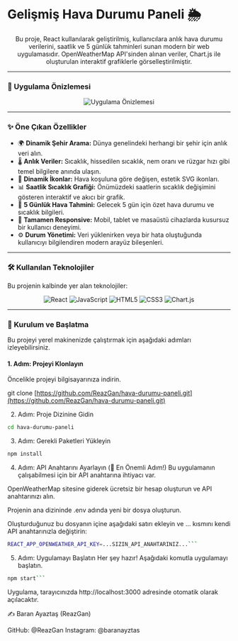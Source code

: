 # Gelişmiş Hava Durumu Paneli 🌦️

<div align="center">
Bu proje, React kullanılarak geliştirilmiş, kullanıcılara anlık hava durumu verilerini, saatlik ve 5 günlük tahminleri sunan modern bir web uygulamasıdır. OpenWeatherMap API'sinden alınan veriler, Chart.js ile oluşturulan interaktif grafiklerle görselleştirilmiştir.
</div>

---

### 📸 Uygulama Önizlemesi

<div align="center">

![Uygulama Önizlemesi](https://i.imgur.com/y9uypo3.png)


</div>

---

### ✨ Öne Çıkan Özellikler

-   🌍 **Dinamik Şehir Arama:** Dünya genelindeki herhangi bir şehir için anlık veri alın.
-   🌡️ **Anlık Veriler:** Sıcaklık, hissedilen sıcaklık, nem oranı ve rüzgar hızı gibi temel bilgilere anında ulaşın.
-   🎨 **Dinamik İkonlar:** Hava koşuluna göre değişen, estetik SVG ikonları.
-   📊 **Saatlik Sıcaklık Grafiği:** Önümüzdeki saatlerin sıcaklık değişimini gösteren interaktif ve akıcı bir grafik.
-   📅 **5 Günlük Hava Tahmini:** Gelecek 5 gün için özet hava durumu ve sıcaklık bilgileri.
-   📱 **Tamamen Responsive:** Mobil, tablet ve masaüstü cihazlarda kusursuz bir kullanıcı deneyimi.
-   ⚙️ **Durum Yönetimi:** Veri yüklenirken veya bir hata oluştuğunda kullanıcıyı bilgilendiren modern arayüz bileşenleri.

---

### 🛠️ Kullanılan Teknolojiler

Bu projenin kalbinde yer alan teknolojiler:

<p align="center">
  <img src="https://img.shields.io/badge/React-20232A?style=for-the-badge&logo=react&logoColor=61DAFB" alt="React">
  <img src="https://img.shields.io/badge/JavaScript-F7DF1E?style=for-the-badge&logo=javascript&logoColor=black" alt="JavaScript">
  <img src="https://img.shields.io/badge/HTML5-E34F26?style=for-the-badge&logo=html5&logoColor=white" alt="HTML5">
  <img src="https://img.shields.io/badge/CSS3-1572B6?style=for-the-badge&logo=css3&logoColor=white" alt="CSS3">
  <img src="https://img.shields.io/badge/Chart.js-FF6384?style=for-the-badge&logo=chartdotjs&logoColor=white" alt="Chart.js">
</p>

---

### 🚀 Kurulum ve Başlatma

Bu projeyi yerel makinenizde çalıştırmak için aşağıdaki adımları izleyebilirsiniz.

#### 1. Adım: Projeyi Klonlayın

Öncelikle projeyi bilgisayarınıza indirin.

git clone [https://github.com/ReazGan/hava-durumu-paneli.git](https://github.com/ReazGan/hava-durumu-paneli.git)


2. Adım: Proje Dizinine Gidin
```bash
cd hava-durumu-paneli
```
3. Adım: Gerekli Paketleri Yükleyin
```bash
npm install
```

4. Adım: API Anahtarını Ayarlayın (🔑 En Önemli Adım!)
Bu uygulamanın çalışabilmesi için bir API anahtarına ihtiyacı var.

OpenWeatherMap sitesine giderek ücretsiz bir hesap oluşturun ve API anahtarınızı alın.

Projenin ana dizininde .env adında yeni bir dosya oluşturun.

Oluşturduğunuz bu dosyanın içine aşağıdaki satırı ekleyin ve ... kısmını kendi API anahtarınızla değiştirin:
```bash
REACT_APP_OPENWEATHER_API_KEY=...SIZIN_API_ANAHTARINIZ...```
```
5. Adım: Uygulamayı Başlatın
Her şey hazır! Aşağıdaki komutla uygulamayı başlatın.

```bash
npm start```
```
Uygulama, tarayıcınızda http://localhost:3000 adresinde otomatik olarak açılacaktır.

✍️ Baran Ayaztaş (ReazGan)

GitHub: @ReazGan
Instagram: @baranayztas
